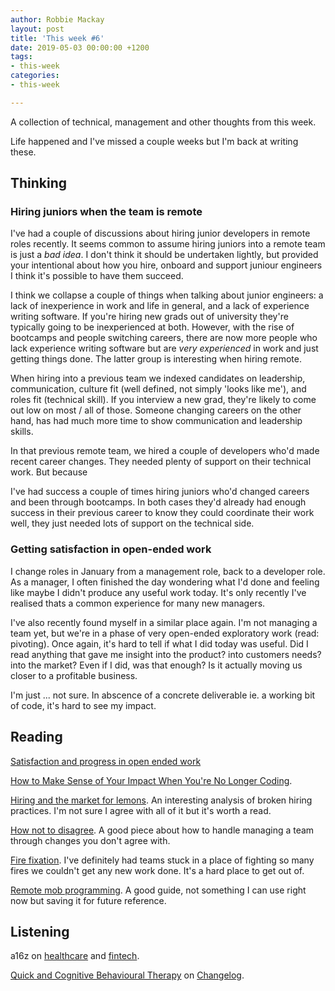```yaml
---
author: Robbie Mackay
layout: post
title: 'This week #6'
date: 2019-05-03 00:00:00 +1200
tags:
- this-week
categories:
- this-week

---
```

A collection of technical, management and other thoughts from this week.

Life happened and I've missed a couple weeks but I'm back at writing these. 

## Thinking

### Hiring juniors when the team is remote

I've had a couple of discussions about hiring junior developers in remote roles recently. It seems common to assume hiring juniors into a remote team is just a _bad idea_. I don't think it should be undertaken lightly, but provided your intentional about how you hire, onboard and support juniour engineers I think it's possible to have them succeed. 

I think we collapse a couple of things when talking about junior engineers: a lack of inexperience in work and life in general, and a lack of experience writing software. If you're hiring new grads out of university they're typically going to be inexperienced at both. However, with the rise of bootcamps and people switching careers, there are now more people who lack experience writing software but are _very experienced_ in work and just getting things done. The latter group is interesting when hiring remote.

When hiring into a previous team we indexed candidates on leadership, communication, culture fit (well defined, not simply 'looks like me'), and roles fit (technical skill). If you interview a new grad, they're likely to come out low on most / all of those. Someone changing careers on the other hand, has had much more time to show communication and leadership skills. 

In that previous remote team, we hired a couple of developers who'd made recent career changes. They needed plenty of support on their technical work. But because 

I've had success a couple of times hiring juniors who'd changed careers and been through bootcamps. In both cases they'd already had enough success in their previous career to know they could coordinate their work well, they just needed lots of support on the technical side.

### Getting satisfaction in open-ended work

I change roles in January from a management role, back to a developer role. As a manager, I often finished the day wondering what I'd done and feeling like maybe I didn't produce any useful work today. It's only recently I've realised thats a common experience for many new managers.

I've also recently found myself in a similar place again. I'm not managing a team yet, but we're in a phase of very open-ended exploratory work (read: pivoting). Once again, it's hard to tell if what I did today was useful. Did I read anything that gave me insight into the product? into customers needs? into the market? Even if I did, was that enough? Is it actually moving us closer to a profitable business.

I'm just ... not sure. In abscence of a concrete deliverable ie. a working bit of code, it's hard to see my impact.

## Reading

[Satisfaction and progress in open ended work](https://blog.andymatuschak.org/post/159979927467/satisfaction-and-progress-in-open-ended-work)

[How to Make Sense of Your Impact When You're No Longer Coding](https://blog.coleadership.com/how-to-make-sense-of-your-impact-when-youre-no-longer-coding/ "How to Make Sense of Your Impact When You're No Longer Coding"). 

[Hiring and the market for lemons](https://danluu.com/hiring-lemons/ "Hiring and the market for lemons"). An interesting analysis of broken hiring practices. I'm not sure I agree with all of it but it's worth a read.

[How not to disagree](http://boz.com/articles/disagree.html "How not to disagree"). A good piece about how to handle managing a team through changes you don't agree with. 

[Fire fixation](https://lethain.com/fire-fixation/ "https://lethain.com/fire-fixation/"). I've definitely had teams stuck in a place of fighting so many fires we couldn't get any new work done. It's a hard place to get out of.

[Remote mob programming](https://www.remotemobprogramming.org/ "Remote mob programming"). A good guide, not something I can use right now but saving it for future reference.

## Listening

a16z on [healthcare](https://soundcloud.com/a16z/building-software-company-healthcare) and [fintech]().

[Quick and Cognitive Behavioural Therapy](https://changelog.com/podcast/345) on [Changelog](https://changelog.com/podcast).